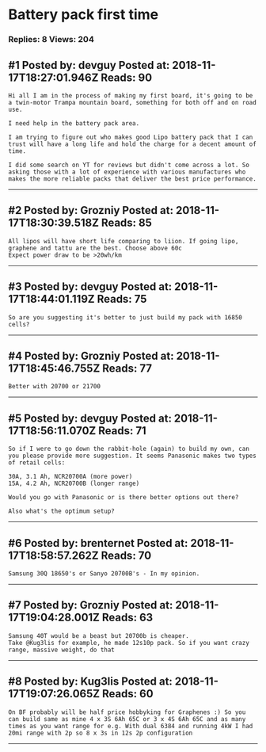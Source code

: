 # Battery pack first time

### Replies: 8 Views: 204

## \#1 Posted by: devguy Posted at: 2018-11-17T18:27:01.946Z Reads: 90

```
Hi all I am in the process of making my first board, it's going to be a twin-motor Trampa mountain board, something for both off and on road use.

I need help in the battery pack area.

I am trying to figure out who makes good Lipo battery pack that I can trust will have a long life and hold the charge for a decent amount of time.

I did some search on YT for reviews but didn't come across a lot. So asking those with a lot of experience with various manufactures who makes the more reliable packs that deliver the best price performance.
```

---
## \#2 Posted by: Grozniy Posted at: 2018-11-17T18:30:39.518Z Reads: 85

```
All lipos will have short life comparing to liion. If going lipo, graphene and tattu are the best. Choose above 60c
Expect power draw to be >20wh/km
```

---
## \#3 Posted by: devguy Posted at: 2018-11-17T18:44:01.119Z Reads: 75

```
So are you suggesting it's better to just build my pack with 16850 cells?
```

---
## \#4 Posted by: Grozniy Posted at: 2018-11-17T18:45:46.755Z Reads: 77

```
Better with 20700 or 21700
```

---
## \#5 Posted by: devguy Posted at: 2018-11-17T18:56:11.070Z Reads: 71

```
So if I were to go down the rabbit-hole (again) to build my own, can you please provide more suggestion. It seems Panasonic makes two types of retail cells:

30A, 3.1 Ah, NCR20700A (more power)
15A, 4.2 Ah, NCR20700B (longer range)

Would you go with Panasonic or is there better options out there?

Also what's the optimum setup?
```

---
## \#6 Posted by: brenternet Posted at: 2018-11-17T18:58:57.262Z Reads: 70

```
Samsung 30Q 18650's or Sanyo 20700B's - In my opinion.
```

---
## \#7 Posted by: Grozniy Posted at: 2018-11-17T19:04:28.001Z Reads: 63

```
Samsung 40T would be a beast but 20700b is cheaper.
Take @Kug3lis for example, he made 12s10p pack. So if you want crazy range, massive weight, do that
```

---
## \#8 Posted by: Kug3lis Posted at: 2018-11-17T19:07:26.065Z Reads: 60

```
On BF probably will be half price hobbyking for Graphenes :) So you can build same as mine 4 x 3S 6Ah 65C or 3 x 4S 6Ah 65C and as many times as you want range for e.g. With dual 6384 and running 4kW I had 20mi range with 2p so 8 x 3s in 12s 2p configuration
```

---
